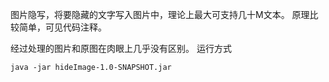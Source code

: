 图片隐写，将要隐藏的文字写入图片中，理论上最大可支持几十M文本。
原理比较简单，可见代码注释。

经过处理的图片和原图在肉眼上几乎没有区别。
运行方式
```
java -jar hideImage-1.0-SNAPSHOT.jar
```

